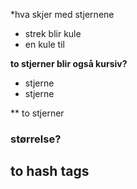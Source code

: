 *hva skjer med stjernene
- strek blir kule
- en kule til

**to stjerner blir også kursiv?**
* stjerne 
* stjerne

** to stjerner

### størrelse?

## to hash tags
